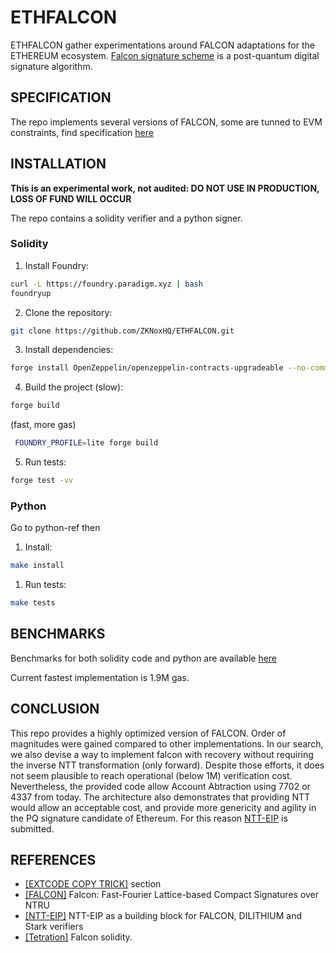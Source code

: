 # ETHFALCON

ETHFALCON gather experimentations around FALCON adaptations for the ETHEREUM ecosystem. [Falcon signature scheme](https://falcon-sign.info/) is a post-quantum digital signature algorithm. 




## SPECIFICATION

The repo implements several versions of FALCON, some are tunned to EVM constraints, find specification [here](./doc/specification.md) 


## INSTALLATION

**This is an experimental work, not audited: DO NOT USE IN PRODUCTION, LOSS OF FUND WILL OCCUR**

The repo contains a solidity verifier and a python signer. 

### Solidity

1. Install Foundry:

```bash
curl -L https://foundry.paradigm.xyz | bash
foundryup
```

2. Clone the repository:

```bash
git clone https://github.com/ZKNoxHQ/ETHFALCON.git
```

3. Install dependencies:

```bash
forge install OpenZeppelin/openzeppelin-contracts-upgradeable --no-commit
```

4. Build the project (slow):

```bash
forge build
```

(fast, more gas)
```bash
 FOUNDRY_PROFILE=lite forge build 
```

5. Run tests:

```bash
forge test -vv
```
### Python

Go to python-ref then

1. Install:

```bash
make install
```
1. Run tests:

```bash
make tests
```

## BENCHMARKS

Benchmarks for both solidity code and python are available [here](./doc/benchmarks.md)

Current fastest implementation is 1.9M gas.

## CONCLUSION

This repo provides a highly optimized version of FALCON. Order of magnitudes were gained compared to other implementations. In our search, we also devise a way to implement falcon with recovery without requiring the inverse NTT transformation (only forward).
Despite those efforts, it does not seem plausible to reach operational (below 1M) verification cost. Nevertheless, the provided code allow Account Abtraction using 7702 or 4337 from today.
The architecture also demonstrates that providing NTT would allow an acceptable cost, and provide more genericity and agility in the PQ signature candidate of Ethereum. For this reason [NTT-EIP]() is submitted.

## REFERENCES
- [[EXTCODE COPY TRICK]](https://eprint.iacr.org/2023/939) section 
- [[FALCON]](https://falcon-sign.info/falcon.pdf) Falcon: Fast-Fourier Lattice-based
Compact Signatures over NTRU
- [[NTT-EIP]]() NTT-EIP as a building block for FALCON, DILITHIUM and Stark verifiers 
- [[Tetration]](https://github.com/Tetration-Lab/falcon-solidity/blob/main/src/Falcon.sol) Falcon solidity.

